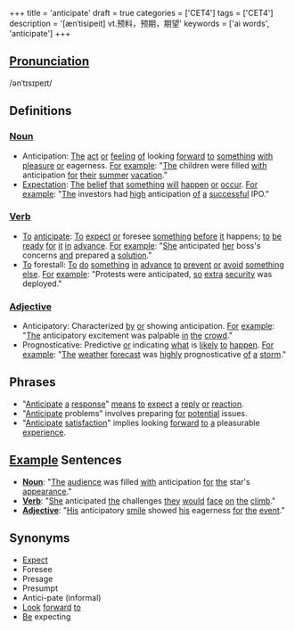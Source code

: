 +++
title = 'anticipate'
draft = true
categories = ['CET4']
tags = ['CET4']
description = '[ænˈtisipeit] vt.预料，预期，期望'
keywords = ['ai words', 'anticipate']
+++

## [Pronunciation](/en/post/pronunciation/)
/ənˈtɪsɪpeɪt/

## Definitions
### [Noun](/en/post/noun/)
- Anticipation: [The](/en/post/the/) [act](/en/post/act/) [or](/en/post/or/) [feeling](/en/post/feeling/) [of](/en/post/of/) looking [forward](/en/post/forward/) [to](/en/post/to/) [something](/en/post/something/) [with](/en/post/with/) [pleasure](/en/post/pleasure/) [or](/en/post/or/) eagerness. [For](/en/post/for/) [example](/en/post/example/): "[The](/en/post/the/) children were filled [with](/en/post/with/) anticipation [for](/en/post/for/) [their](/en/post/their/) [summer](/en/post/summer/) [vacation](/en/post/vacation/)."
- [Expectation](/en/post/expectation/): [The](/en/post/the/) [belief](/en/post/belief/) [that](/en/post/that/) [something](/en/post/something/) [will](/en/post/will/) [happen](/en/post/happen/) [or](/en/post/or/) [occur](/en/post/occur/). [For](/en/post/for/) [example](/en/post/example/): "[The](/en/post/the/) investors had [high](/en/post/high/) anticipation [of](/en/post/of/) [a](/en/post/a/) [successful](/en/post/successful/) IPO."

### [Verb](/en/post/verb/)
- [To](/en/post/to/) [anticipate](/en/post/anticipate/): [To](/en/post/to/) [expect](/en/post/expect/) [or](/en/post/or/) foresee [something](/en/post/something/) [before](/en/post/before/) [it](/en/post/it/) happens; [to](/en/post/to/) [be](/en/post/be/) [ready](/en/post/ready/) [for](/en/post/for/) [it](/en/post/it/) [in](/en/post/in/) [advance](/en/post/advance/). [For](/en/post/for/) [example](/en/post/example/): "[She](/en/post/she/) anticipated [her](/en/post/her/) boss's concerns [and](/en/post/and/) prepared [a](/en/post/a/) [solution](/en/post/solution/)."
- [To](/en/post/to/) forestall: [To](/en/post/to/) [do](/en/post/do/) [something](/en/post/something/) [in](/en/post/in/) [advance](/en/post/advance/) [to](/en/post/to/) [prevent](/en/post/prevent/) [or](/en/post/or/) [avoid](/en/post/avoid/) [something](/en/post/something/) [else](/en/post/else/). [For](/en/post/for/) [example](/en/post/example/): "Protests were anticipated, [so](/en/post/so/) [extra](/en/post/extra/) [security](/en/post/security/) was deployed."

### [Adjective](/en/post/adjective/)
- Anticipatory: Characterized [by](/en/post/by/) [or](/en/post/or/) showing anticipation. [For](/en/post/for/) [example](/en/post/example/): "[The](/en/post/the/) anticipatory excitement was palpable [in](/en/post/in/) [the](/en/post/the/) [crowd](/en/post/crowd/)."
- Prognosticative: Predictive [or](/en/post/or/) indicating [what](/en/post/what/) is [likely](/en/post/likely/) [to](/en/post/to/) [happen](/en/post/happen/). [For](/en/post/for/) [example](/en/post/example/): "[The](/en/post/the/) [weather](/en/post/weather/) [forecast](/en/post/forecast/) was [highly](/en/post/highly/) prognosticative [of](/en/post/of/) [a](/en/post/a/) [storm](/en/post/storm/)."

## Phrases
- "[Anticipate](/en/post/anticipate/) [a](/en/post/a/) [response](/en/post/response/)" [means](/en/post/means/) [to](/en/post/to/) [expect](/en/post/expect/) [a](/en/post/a/) [reply](/en/post/reply/) [or](/en/post/or/) [reaction](/en/post/reaction/).
- "[Anticipate](/en/post/anticipate/) problems" involves preparing [for](/en/post/for/) [potential](/en/post/potential/) issues.
- "[Anticipate](/en/post/anticipate/) [satisfaction](/en/post/satisfaction/)" implies looking [forward](/en/post/forward/) [to](/en/post/to/) [a](/en/post/a/) pleasurable [experience](/en/post/experience/).

## [Example](/en/post/example/) Sentences
- **[Noun](/en/post/noun/)**: "[The](/en/post/the/) [audience](/en/post/audience/) was filled [with](/en/post/with/) anticipation [for](/en/post/for/) [the](/en/post/the/) star's [appearance](/en/post/appearance/)."
- **[Verb](/en/post/verb/)**: "[She](/en/post/she/) anticipated [the](/en/post/the/) challenges [they](/en/post/they/) [would](/en/post/would/) [face](/en/post/face/) [on](/en/post/on/) [the](/en/post/the/) [climb](/en/post/climb/)."
- **[Adjective](/en/post/adjective/)**: "[His](/en/post/his/) anticipatory [smile](/en/post/smile/) showed [his](/en/post/his/) eagerness [for](/en/post/for/) [the](/en/post/the/) [event](/en/post/event/)."

## Synonyms
- [Expect](/en/post/expect/)
- Foresee
- Presage
- Presumpt
- Antici-pate (informal)
- [Look](/en/post/look/) [forward](/en/post/forward/) [to](/en/post/to/)
- [Be](/en/post/be/) expecting
